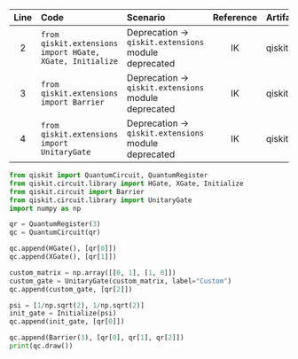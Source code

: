| Line | Code | Scenario | Reference | Artifact | Refactoring |
| :--: | :--- | :------- | :-------: | :------- | :---------- |
| 2 | `from qiskit.extensions import HGate, XGate, Initialize` | Deprecation -> `qiskit.extensions` module deprecated | IK | qiskit.extensions | `from qiskit.circuit.library import HGate, XGate, Initialize` |
| 3 | `from qiskit.extensions import Barrier` | Deprecation -> `qiskit.extensions` module deprecated | IK | qiskit.extensions | `from qiskit.circuit import Barrier` |
| 4 | `from qiskit.extensions import UnitaryGate` | Deprecation -> `qiskit.extensions` module deprecated | IK | qiskit.extensions | `from qiskit.circuit.library import UnitaryGate` |

```python
from qiskit import QuantumCircuit, QuantumRegister
from qiskit.circuit.library import HGate, XGate, Initialize
from qiskit.circuit import Barrier
from qiskit.circuit.library import UnitaryGate
import numpy as np

qr = QuantumRegister(3)
qc = QuantumCircuit(qr)

qc.append(HGate(), [qr[0]])
qc.append(XGate(), [qr[1]])

custom_matrix = np.array([[0, 1], [1, 0]])
custom_gate = UnitaryGate(custom_matrix, label="Custom")
qc.append(custom_gate, [qr[2]])

psi = [1/np.sqrt(2), 1/np.sqrt(2)]
init_gate = Initialize(psi)
qc.append(init_gate, [qr[0]])

qc.append(Barrier(3), [qr[0], qr[1], qr[2]])
print(qc.draw())
```